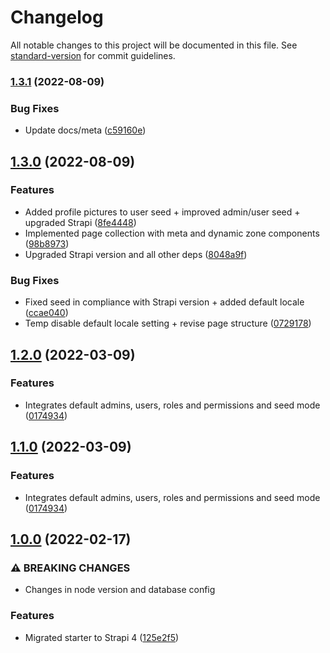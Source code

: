 # Changelog

All notable changes to this project will be documented in this file. See [standard-version](https://github.com/conventional-changelog/standard-version) for commit guidelines.

### [1.3.1](https://github.com/eyespot-agency/eyespot-starter-strapi/compare/v1.3.0...v1.3.1) (2022-08-09)


### Bug Fixes

* Update docs/meta ([c59160e](https://github.com/eyespot-agency/eyespot-starter-strapi/commit/c59160eabb583dea13b56eb013a01e448af3600b))

## [1.3.0](https://github.com/emiketic/emiketic-starter-react-native/compare/v1.2.0...v1.3.0) (2022-08-09)


### Features

* Added profile pictures to user seed + improved admin/user seed + upgraded Strapi ([8fe4448](https://github.com/emiketic/emiketic-starter-react-native/commit/8fe44481efa0a7999e3d5b90bf57ce07ced25448))
* Implemented page collection with meta and dynamic zone components ([98b8973](https://github.com/emiketic/emiketic-starter-react-native/commit/98b897330c225798c5075bc3a7b984f81a0f8ea1))
* Upgraded Strapi version and all other deps ([8048a9f](https://github.com/emiketic/emiketic-starter-react-native/commit/8048a9f923bfab074275fe707ae1eaec5d76fcf4))


### Bug Fixes

* Fixed seed in compliance with Strapi version + added default locale ([ccae040](https://github.com/emiketic/emiketic-starter-react-native/commit/ccae04056075540177e84384ddb8f726e1265a68))
* Temp disable default locale setting + revise page structure ([0729178](https://github.com/emiketic/emiketic-starter-react-native/commit/07291780af70415b18f6b6c91805e92d2e324bda))

## [1.2.0](https://github.com/emiketic/emiketic-starter-react-native/compare/v1.0.0...v1.2.0) (2022-03-09)


### Features

* Integrates default admins, users, roles and permissions and seed mode ([0174934](https://github.com/emiketic/emiketic-starter-react-native/commit/0174934980064c9bc16091dbe80428068097b611))

## [1.1.0](https://github.com/emiketic/emiketic-starter-react-native/compare/v1.0.0...v1.1.0) (2022-03-09)


### Features

* Integrates default admins, users, roles and permissions and seed mode ([0174934](https://github.com/emiketic/emiketic-starter-react-native/commit/0174934980064c9bc16091dbe80428068097b611))

## [1.0.0](https://github.com/emiketic/emiketic-starter-react-native/compare/v0.2.1...v1.0.0) (2022-02-17)


### ⚠ BREAKING CHANGES

* Changes in node version and database config

### Features

* Migrated starter to Strapi 4 ([125e2f5](https://github.com/emiketic/emiketic-starter-react-native/commit/125e2f56d37d8441d3db56ba96545760ae7335bf))
